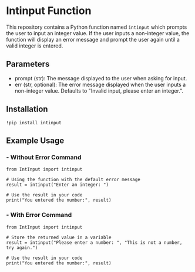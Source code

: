 # Intinput Function

This repository contains a Python function named `intinput` which prompts the user to input an integer value. 
If the user inputs a non-integer value, the function will display an error message and prompt the user again until a valid integer is entered.

## Parameters
- prompt (str): The message displayed to the user when asking for input.
- err (str, optional): The error message displayed when the user inputs a non-integer value. Defaults to "Invalid input, please enter an integer.".

## Installation
```
!pip install intinput
```
## Example Usage
### - Without Error Command
```
from IntInput import intinput

# Using the function with the default error message
result = intinput("Enter an integer: ")

# Use the result in your code
print("You entered the number:", result)
```
### - With Error Command
```
from IntInput import intinput

# Store the returned value in a variable
result = intinput("Please enter a number: ", "This is not a number, try again.")

# Use the result in your code
print("You entered the number:", result)
```
